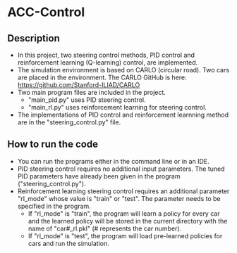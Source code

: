 # ACC-Control

## Description
- In this project, two steering control methods, PID control and reinforcement learning (Q-learning) control, are implemented.
- The simulation environment is based on CARLO (circular road). Two cars are placed in the environment. The CARLO GitHub is here: https://github.com/Stanford-ILIAD/CARLO
- Two main program files are included in the project.
  - "main_pid.py" uses PID steering control.
  - "main_rl.py" uses reinforcement learning for steering control.
- The implementations of PID control and reinforcement learnning method are in the "steering_control.py" file.

## How to run the code
- You can run the programs either in the command line or in an IDE.
- PID steering control requires no additional input parameters. The tuned PID parameters have already been given in the program ("steering_control.py").
- Reinforcement learning steering control requires an additional parameter "rl_mode" whose value is "train" or "test". The parameter needs to be specified in the program.
  - If "rl_mode" is "train", the program will learn a policy for every car and the learned policy will be stored in the current directory with the name of "car#_rl.pkl" (# represents the car number).
  - If "rl_mode" is "test", the program will load pre-learned policies for cars and run the simulation.
